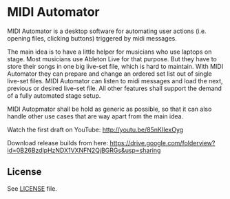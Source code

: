 MIDI Automator
======

MIDI Automator is a desktop software for automating user actions (i.e. opening files, clicking buttons) 
triggered by midi messages. 

The main idea is to have a little helper for musicians who use laptops on stage. 
Most musicians use Ableton Live for that purpose. But they have to store their songs
in one big live-set file, which is hard to maintain. With MIDI Automator they can prepare and change
an ordered set list out of single live-set files. MIDI Automator can listen to midi messages and
load the next, previous or desired live-set file. All other features shall support the demand
of a fully automated stage setup.

MIDI Autopmator shall be hold as generic as possible, so that it can also handle other use cases 
that are way apart from the main idea. 

Watch the first draft on YouTube: http://youtu.be/85nKIIexOyg

Download release builds from here: https://drive.google.com/folderview?id=0B26BzdlpHzNDX1VXNFN2QjBGRGs&usp=sharing

License
-------

See [LICENSE](LICENSE) file.
